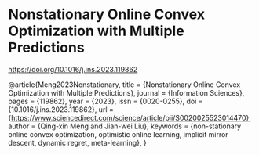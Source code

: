 # Nonstationary Online Convex Optimization with Multiple Predictions
https://doi.org/10.1016/j.ins.2023.119862

@article{Meng2023Nonstationary,
title = {Nonstationary Online Convex Optimization with Multiple Predictions},
journal = {Information Sciences},
pages = {119862},
year = {2023},
issn = {0020-0255},
doi = {10.1016/j.ins.2023.119862},
url = {https://www.sciencedirect.com/science/article/pii/S0020025523014470},
author = {Qing-xin Meng and Jian-wei Liu},
keywords = {non-stationary online convex optimization, optimistic online learning, implicit mirror descent, dynamic regret, meta-learning},
}
